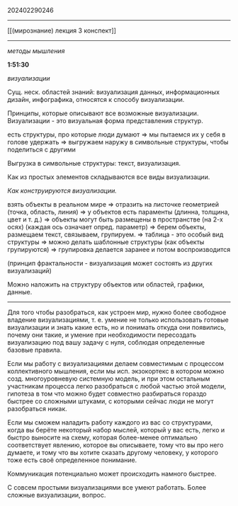202402290246
***
[[(мирознание) лекция 3 конспект]]
***
*методы мышления*

**1:51:30**

*визуализации*

Сущ. неск. областей знаний: визуализация данных, информационных дизайн, инфографика,
относятся к способу визуализации.

Принципы, которые описывают все возможные визуализации.
Визуализации - это визуальная форма представления структур.

есть структуры, про которые люди думают
=>
мы пытаемся их у себя в голове удержать
=>
выгружаем наружу в символьные структуры, чтобы поделиться с другими

Выгрузка в символьные структуры: текст, визуализация.

Как из простых элементов складываются все виды визуализации.

*Как конструируются визуализации.*

взять объекты в реальном мире
=>
отразить на листочке геометрией
(точка, область, линия)
=>
у объектов есть параменты
(длинна, толщина, цвет и т. д.)
=>
объекты могут быть размещены в пространстве
(на 2-х осях)
(каждая ось означает опред. параметр)
=>
берем объекты, размещаем текст, связываем, групируем.
=>
таблица - это особый вид структуры
=>
можно делать шаблонные структуры
(как объекты групируются)
=>
групировка делается заранее и потом воспроизводится

(принцип фрактальности - визуализация может состоять из других визуализаций)

Можно наложить на структуру объектов или областей, графики, данные.

***

Для того чтобы разобраться, как устроен мир, нужно более свободное владение визуализациями, 
т. е. умение не только использовать готовые визуализации и знать какие есть, 
но и понимать откуда они появились, почему они такие,
и умение при необходимости пересоздать визуализацию под вашу задачу с нуля, 
соблюдая определенные базовые правила.

Если мы работу с визуализациями делаем совместимым с процессом коллективного мышления, 
если мы исп. экзокортекс в котором можно созд. многоуровневую системную модель, 
и при этом остальным участникам процесса легко разобраться с любой частью этой модели, 
гипотеза в том что можно будет совместно разбираться гораздо быстрее со сложными штуками, 
с которыми сейчас люди не могут разобраться никак.

Если мы сможем наладить работу каждого из вас со структурами, 
когда вы берёте некоторый набор мыслей, который у вас есть, 
легко и быстро выносите на схему,
которая более-менее оптимально соответствует явлению, 
которое вы описываете, тому что вы про него думаете, 
и тому что вы хотите сказать другому человеку, 
у которого тоже есть своё определенное понимание.

Коммуникация потенциально может происходить намного быстрее.

С совсем простыми визуализациями все умеют работать.
Более сложные визуализации, вопрос.


